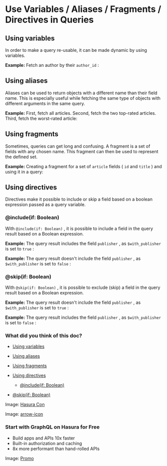 # Use Variables / Aliases / Fragments / Directives in Queries

## Using variables​

In order to make a query re-usable, it can be made dynamic by using
variables.

 **Example:** Fetch an author by their `author_id` :

## Using aliases​

Aliases can be used to return objects with a different name than their
field name. This is especially useful while fetching the same type of
objects with different arguments in the same query.

 **Example:** First, fetch all articles. Second, fetch the two top-rated
articles. Third, fetch the worst-rated article:

## Using fragments​

Sometimes, queries can get long and confusing. A fragment is a set of
fields with any chosen name. This fragment can then be used to represent
the defined set.

 **Example:** Creating a fragment for a set of `article` fields ( `id` and `title` ) and using it in a query:

## Using directives​

Directives make it possible to include or skip a field based on a
boolean expression passed as a query variable.

### @include(if: Boolean)​

With `@include(if: Boolean)` , it is possible to include a field in the
query result based on a Boolean expression.

 **Example:** The query result includes the field `publisher` , as `$with_publisher` is set to `true` :

 **Example:** The query result doesn't include the field `publisher` , as `$with_publisher` is set to `false` :

### @skip(if: Boolean)​

With `@skip(if: Boolean)` , it is possible to exclude (skip) a field in
the query result based on a Boolean expression.

 **Example:** The query result doesn't include the field `publisher` , as `$with_publisher` is set to `true` :

 **Example:** The query result includes the field `publisher` , as `$with_publisher` is set to `false` :

### What did you think of this doc?

- [ Using variables ](https://hasura.io/docs/latest/queries/bigquery/variables-aliases-fragments-directives/#using-variables)
- [ Using aliases ](https://hasura.io/docs/latest/queries/bigquery/variables-aliases-fragments-directives/#using-aliases)
- [ Using fragments ](https://hasura.io/docs/latest/queries/bigquery/variables-aliases-fragments-directives/#using-fragments)
- [ Using directives ](https://hasura.io/docs/latest/queries/bigquery/variables-aliases-fragments-directives/#using-directives)
    - [ @include(if: Boolean) ](https://hasura.io/docs/latest/queries/bigquery/variables-aliases-fragments-directives/#includeif-boolean)

- [ @skip(if: Boolean) ](https://hasura.io/docs/latest/queries/bigquery/variables-aliases-fragments-directives/#skipif-boolean)


Image: [ Hasura Con ](https://res.cloudinary.com/dh8fp23nd/image/upload/v1686154570/hasura-con-2023/has-con-light-date_r2a2ud.png)

Image: [ arrow-icon ](https://res.cloudinary.com/dh8fp23nd/image/upload/v1683723549/main-web/chevron-right_ldbi7d.png)

### Start with GraphQL on Hasura for Free

- Build apps and APIs 10x faster
- Built-in authorization and caching
- 8x more performant than hand-rolled APIs


Image: [ Promo ](https://hasura.io/docs/assets/images/hasura-free-ff60e409244e0ea12b5a3045d1a9096b.png)
